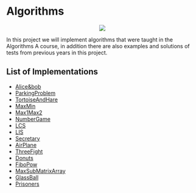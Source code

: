 # Algorithms

<p align="center"><img src="https://www.worldofitech.com/wp-content/uploads/2020/11/Java-Algorithms.png"></p>

In this project we will implement algorithms that were taught in the Algorithms A course, 
in addition there are also examples and solutions of tests from previous years in this project.


## List of Implementations

- [Alice&bob](Algorithms/_01_GameAliseAndBob)
- [ParkingProblem](Algorithms/_02_ParkingProblem)
- [TortoiseAndHare](Algorithms/_03_TortoiseAndHare)
- [MaxMin](Algorithms/_04_MaxMin)
- [Max1Max2](Algorithms/05_Max1Max2)
- [NumberGame](Algorithms/_06_NumberGame)
- [LCS](Algorithms/_07_LCS)
- [LIS](Algorithms/_08_LIS)
- [Secretary](Algorithms/_09_Secretary)
- [AirPlane](Algorithms/_10_AirPlane)
- [ThreeFight](Algorithms/_11_ThreeFight)
- [Donuts](Algorithms/_12_Donuts)
- [FiboPow](Algorithms/_13_FiboPow)
- [MaxSubMatrixArray](Algorithms/_14_MaxSubMatrixArray)
- [GlassBall](Algorithms/_15_GlassBall)
- [Prisoners](Algorithms/_16_Prisoners)
